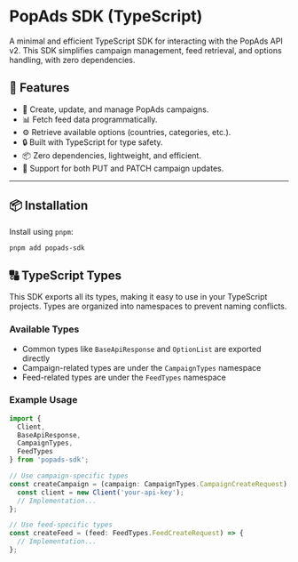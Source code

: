 # PopAds SDK (TypeScript)
A minimal and efficient TypeScript SDK for interacting with the PopAds API v2. This SDK simplifies campaign management, feed retrieval, and options handling, with zero dependencies.

## 🚀 Features
- 📌 Create, update, and manage PopAds campaigns.
- 📊 Fetch feed data programmatically.
- ⚙️ Retrieve available options (countries, categories, etc.).
- 🔒 Built with TypeScript for type safety.
- 📦 Zero dependencies, lightweight, and efficient.
- 🔄 Support for both PUT and PATCH campaign updates.

---

## 📦 Installation
Install using `pnpm`:

```sh
pnpm add popads-sdk
```

## 🔠 TypeScript Types
This SDK exports all its types, making it easy to use in your TypeScript projects. Types are organized into namespaces to prevent naming conflicts.

### Available Types
- Common types like `BaseApiResponse` and `OptionList` are exported directly
- Campaign-related types are under the `CampaignTypes` namespace  
- Feed-related types are under the `FeedTypes` namespace

### Example Usage

```typescript
import { 
  Client, 
  BaseApiResponse, 
  CampaignTypes, 
  FeedTypes 
} from 'popads-sdk';

// Use campaign-specific types
const createCampaign = (campaign: CampaignTypes.CampaignCreateRequest) => {
  const client = new Client('your-api-key');
  // Implementation...
};

// Use feed-specific types
const createFeed = (feed: FeedTypes.FeedCreateRequest) => {
  // Implementation...
};
```
